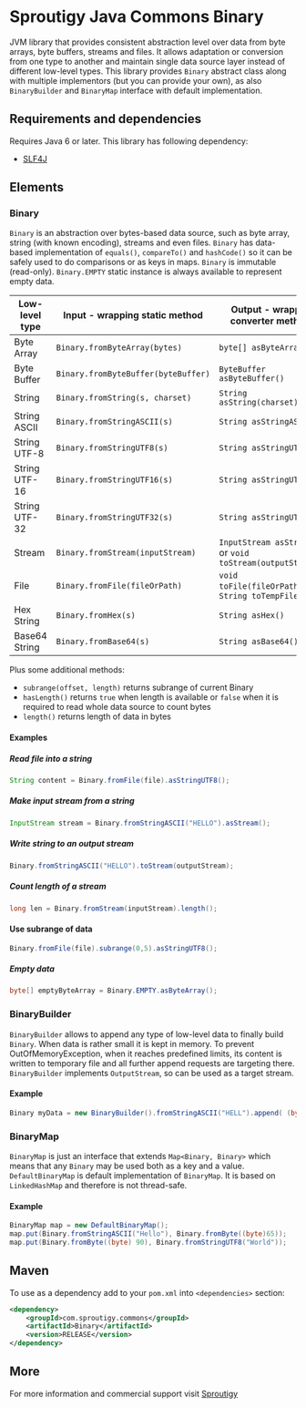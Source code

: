 # Sproutigy Java Commons Binary
JVM library that provides consistent abstraction level over data from byte arrays, byte buffers, streams and files.
It allows adaptation or conversion from one type to another and maintain single data source layer instead of different low-level types.
This library provides `Binary` abstract class along with multiple implementors (but you can provide your own), as also `BinaryBuilder` and `BinaryMap` interface with default implementation.


## Requirements and dependencies
Requires Java 6 or later.
This library has following dependency:
- [SLF4J](http://www.slf4j.org/)

## Elements


### Binary
`Binary` is an abstraction over bytes-based data source, such as byte array, string (with known encoding), streams and even files. `Binary` has data-based implementation of `equals()`, `compareTo()` and `hashCode()` so it can be safely used to do comparisons or as keys in maps. `Binary` is immutable (read-only).
`Binary.EMPTY` static instance is always available to represent empty data.

Low-level type | Input - wrapping static method | Output - wrapper converter method 
--- | --- | ---
Byte Array | `Binary.fromByteArray(bytes)` | `byte[] asByteArray()`
Byte Buffer | `Binary.fromByteBuffer(byteBuffer)` | `ByteBuffer asByteBuffer()`
String | `Binary.fromString(s, charset)` | `String asString(charset)`
String ASCII | `Binary.fromStringASCII(s)` | `String asStringASCII()`
String UTF-8 | `Binary.fromStringUTF8(s)` | `String asStringUTF8()`
String UTF-16 | `Binary.fromStringUTF16(s)` | `String asStringUTF16()`
String UTF-32 | `Binary.fromStringUTF32(s)` | `String asStringUTF32()`
Stream | `Binary.fromStream(inputStream)` | `InputStream asStream()` or `void toStream(outputStream)`
File | `Binary.fromFile(fileOrPath)` | `void toFile(fileOrPath)` or `String toTempFile()`
Hex String | `Binary.fromHex(s)` | `String asHex()`
Base64 String | `Binary.fromBase64(s)` | `String asBase64()`

Plus some additional methods:
- `subrange(offset, length)` returns subrange of current Binary
- `hasLength()` returns `true` when length is available or `false` when it is required to read whole data source to count bytes
- `length()` returns length of data in bytes 

#### Examples

##### Read file into a string
```java
String content = Binary.fromFile(file).asStringUTF8();
```

##### Make input stream from a string
```java
InputStream stream = Binary.fromStringASCII("HELLO").asStream();
```

##### Write string to an output stream
```java
Binary.fromStringASCII("HELLO").toStream(outputStream);
```

##### Count length of a stream
```java
long len = Binary.fromStream(inputStream).length();
```

#### Use subrange of data
```java
Binary.fromFile(file).subrange(0,5).asStringUTF8();
```


##### Empty data
```java
byte[] emptyByteArray = Binary.EMPTY.asByteArray();
```


### BinaryBuilder
`BinaryBuilder` allows to append any type of low-level data to finally build `Binary`.
When data is rather small it is kept in memory. To prevent OutOfMemoryException, when it reaches predefined limits, its content is written to temporary file and all further append requests are targeting there.
`BinaryBuilder` implements `OutputStream`, so can be used as a target stream.

#### Example
```java
Binary myData = new BinaryBuilder().fromStringASCII("HELL").append( (byte)79 ).build();
```

### BinaryMap
`BinaryMap` is just an interface that extends `Map<Binary, Binary>` which means that any `Binary` may be used both as a key and a value.
`DefaultBinaryMap` is default implementation of `BinaryMap`. It is based on `LinkedHashMap` and therefore is not thread-safe.


#### Example
```java
BinaryMap map = new DefaultBinaryMap();
map.put(Binary.fromStringASCII("Hello"), Binary.fromByte((byte)65));
map.put(Binary.fromByte((byte) 90), Binary.fromStringUTF8("World"));
```


## Maven

To use as a dependency add to your `pom.xml` into `<dependencies>` section: 
```xml
<dependency>
    <groupId>com.sproutigy.commons</groupId>
    <artifactId>Binary</artifactId>
    <version>RELEASE</version>
</dependency>
```

## More
For more information and commercial support visit [Sproutigy](http://www.sproutigy.com/opensource)
